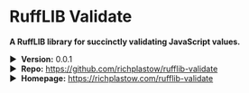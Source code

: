 # RuffLIB Validate

__A RuffLIB library for succinctly validating JavaScript values.__

▶&nbsp; __Version:__ 0.0.1  
▶&nbsp; __Repo:__ <https://github.com/richplastow/rufflib-validate>  
▶&nbsp; __Homepage:__ <https://richplastow.com/rufflib-validate>  
